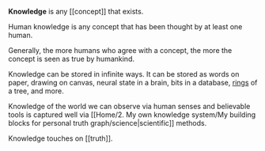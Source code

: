 

**Knowledge** is any [[concept]] that exists.

Human knowledge is any concept that has been thought by at least one human.  

Generally, the more humans who agree with a concept, the more the concept is seen as true by humankind. 

Knowledge can be stored in infinite ways. It can be stored as words on paper, drawing on canvas, neural state in a brain, bits in a database, [rings](https://en.wikipedia.org/wiki/Dendrochronology#Growth_rings) of a tree, and more. 

Knowledge of the world we can observe via human senses and believable tools is captured well via [[Home/2. My own knowledge system/My building blocks for personal truth graph/science|scientific]] methods. 

Knowledge touches on [[truth]].
